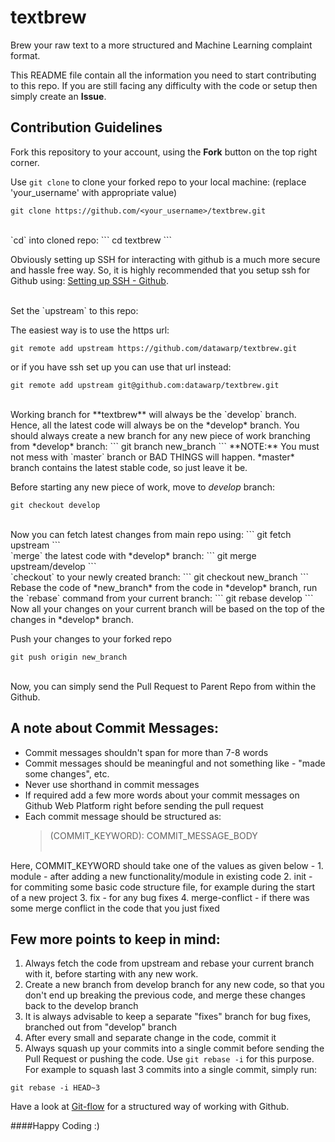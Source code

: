 # textbrew
Brew your raw text to a more structured and Machine Learning complaint format.

This README file contain all the information you need to start contributing to this repo. If you are still facing any difficulty with the code or setup then simply create an **Issue**.

## Contribution Guidelines

Fork this repository to your account, using the **Fork** button on the top right corner.

Use `git clone` to clone your forked repo to your local machine:
(replace 'your_username' with appropriate value)
```
git clone https://github.com/<your_username>/textbrew.git
```
<br>
`cd` into cloned repo:
```
cd textbrew
```

Obviously setting up SSH for interacting with github is a much more secure and hassle free way.
So, it is highly recommended that you setup ssh for Github using: [Setting up SSH - Github](https://help.github.com/articles/generating-ssh-keys/).

<br>
Set the `upstream` to this repo:

The easiest way is to use the https url:
```
git remote add upstream https://github.com/datawarp/textbrew.git
```

or if you have ssh set up you can use that url instead:
```
git remote add upstream git@github.com:datawarp/textbrew.git
```

<br>
Working branch for **textbrew** will always be the `develop` branch. Hence, all the latest code will always be on the *develop* branch.
You should always create a new branch for any new piece of work branching from *develop* branch:
```
git branch new_branch
```
**NOTE:** You must not mess with `master` branch or BAD THINGS will happen.
*master* branch contains the latest stable code, so just leave it be.

Before starting any new piece of work, move to *develop* branch:
```
git checkout develop
```
<br>
Now you can fetch latest changes from main repo using:
```
git fetch upstream
```
<br>
`merge` the latest code with *develop* branch:
```
git merge upstream/develop
```
<br>
`checkout` to your newly created branch:
```
git checkout new_branch
```
<br>
Rebase the code of *new_branch* from the code in *develop* branch, run the `rebase` command from your current branch:
```
git rebase develop
```
Now all your changes on your current branch will be based on the top of the changes in *develop* branch.

Push your changes to your forked repo
```
git push origin new_branch
```
<br>
Now, you can simply send the Pull Request to Parent Repo from within the Github.

## A note about Commit Messages:
* Commit messages shouldn't span for more than 7-8 words
* Commit messages should be meaningful and not something like - "made some changes", etc.
* Never use shorthand in commit messages
* If required add a few more words about your commit messages on Github Web Platform right before sending the pull request
* Each commit message should be structured as:
    <blockquote>(COMMIT_KEYWORD): COMMIT_MESSAGE_BODY<br><br>
Here, COMMIT_KEYWORD should take one of the values as given below - 
    1. module - after adding a new functionality/module in existing code
    2. init - for commiting some basic code structure file, for example during the start of a new project
    3. fix - for any bug fixes
    4. merge-conflict - if there was some merge conflict in the code that you just fixed</blockquote>

## Few more points to keep in mind:
1. Always fetch the code from upstream and rebase your current branch with it, before starting with any new work.
2. Create a new branch from develop branch for any new code, so that you don't end up breaking the previous code, and merge these changes back to the develop branch
3. It is always advisable to keep a separate "fixes" branch for bug fixes, branched out from "develop" branch
4. After every small and separate change in the code, commit it
5. Always squash up your commits into a single commit before sending the Pull Request or pushing the code. Use `git rebase -i` for this purpose. For example to squash last 3 commits into a single commit, simply run:
```
git rebase -i HEAD~3
```

Have a look at [Git-flow](http://nvie.com/posts/a-successful-git-branching-model/) for a structured way of working with Github.

####Happy Coding :)

